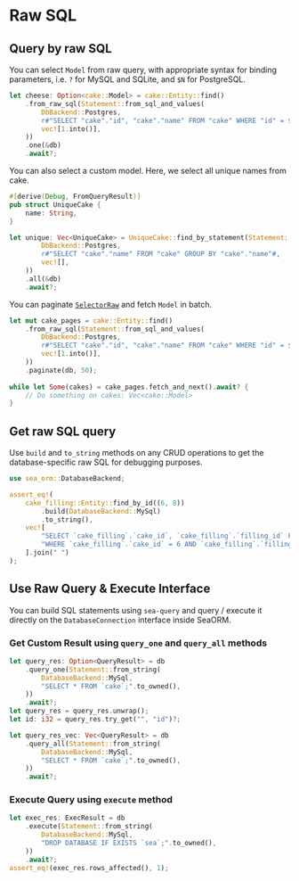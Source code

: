 # Raw SQL

## Query by raw SQL

You can select `Model` from raw query, with appropriate syntax for binding parameters, i.e. `?` for MySQL and SQLite, and `$N` for PostgreSQL.

```rust
let cheese: Option<cake::Model> = cake::Entity::find()
    .from_raw_sql(Statement::from_sql_and_values(
        DbBackend::Postgres,
        r#"SELECT "cake"."id", "cake"."name" FROM "cake" WHERE "id" = $1"#,
        vec![1.into()],
    ))
    .one(&db)
    .await?;
```

You can also select a custom model. Here, we select all unique names from cake.

```rust
#[derive(Debug, FromQueryResult)]
pub struct UniqueCake {
    name: String,
}

let unique: Vec<UniqueCake> = UniqueCake::find_by_statement(Statement::from_sql_and_values(
        DbBackend::Postgres,
        r#"SELECT "cake"."name" FROM "cake" GROUP BY "cake"."name"#,
        vec![],
    ))
    .all(&db)
    .await?;
```

You can paginate [`SelectorRaw`](https://docs.rs/sea-orm/0.7/sea_orm/struct.SelectorRaw.html) and fetch `Model` in batch.

```rust
let mut cake_pages = cake::Entity::find()
    .from_raw_sql(Statement::from_sql_and_values(
        DbBackend::Postgres,
        r#"SELECT "cake"."id", "cake"."name" FROM "cake" WHERE "id" = $1"#,
        vec![1.into()],
    ))
    .paginate(db, 50);
 
while let Some(cakes) = cake_pages.fetch_and_next().await? {
    // Do something on cakes: Vec<cake::Model>
}
```

## Get raw SQL query

Use `build` and `to_string` methods on any CRUD operations to get the database-specific raw SQL for debugging purposes.

```rust
use sea_orm::DatabaseBackend;

assert_eq!(
    cake_filling::Entity::find_by_id((6, 8))
        .build(DatabaseBackend::MySql)
        .to_string(),
    vec![
        "SELECT `cake_filling`.`cake_id`, `cake_filling`.`filling_id` FROM `cake_filling`",
        "WHERE `cake_filling`.`cake_id` = 6 AND `cake_filling`.`filling_id` = 8",
    ].join(" ")
);
```

## Use Raw Query & Execute Interface

You can build SQL statements using `sea-query` and query / execute it directly on the `DatabaseConnection` interface inside SeaORM.

### Get Custom Result using `query_one` and `query_all` methods

```rust
let query_res: Option<QueryResult> = db
    .query_one(Statement::from_string(
        DatabaseBackend::MySql,
        "SELECT * FROM `cake`;".to_owned(),
    ))
    .await?;
let query_res = query_res.unwrap();
let id: i32 = query_res.try_get("", "id")?;

let query_res_vec: Vec<QueryResult> = db
    .query_all(Statement::from_string(
        DatabaseBackend::MySql,
        "SELECT * FROM `cake`;".to_owned(),
    ))
    .await?;
```

### Execute Query using `execute` method

```rust
let exec_res: ExecResult = db
    .execute(Statement::from_string(
        DatabaseBackend::MySql,
        "DROP DATABASE IF EXISTS `sea`;".to_owned(),
    ))
    .await?;
assert_eq!(exec_res.rows_affected(), 1);
```
